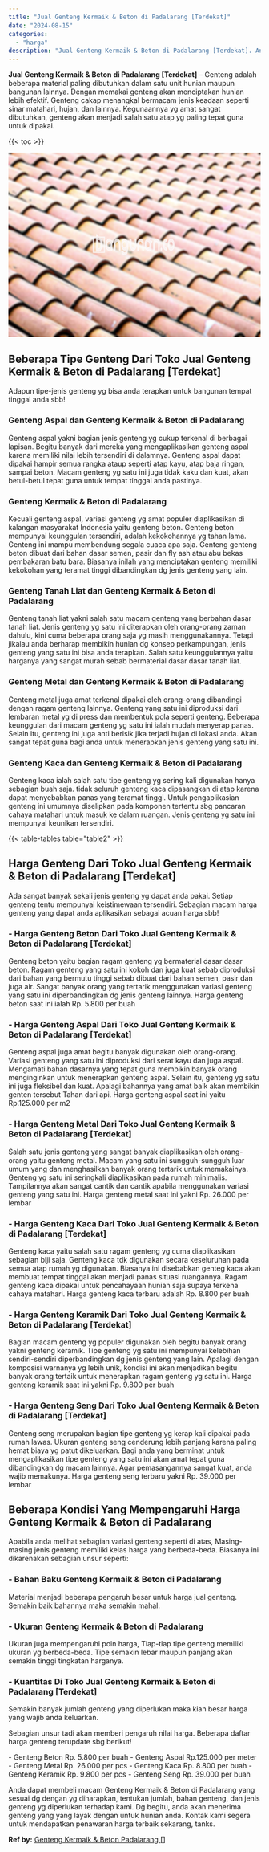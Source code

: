 ```yaml
---
title: "Jual Genteng Kermaik & Beton di Padalarang [Terdekat]"
date: "2024-08-15"
categories: 
  - "harga"
description: "Jual Genteng Kermaik & Beton di Padalarang [Terdekat]. Anda dapat membeli macam Genteng Kermaik & Beton di Padalarang yang sesuai dg dengan yg diharapkan, te..."
---
```


**Jual Genteng Kermaik & Beton di Padalarang \[Terdekat\]** – Genteng adalah beberapa material paling dibutuhkan dalam satu unit hunian maupun bangunan lainnya. Dengan memakai genteng akan menciptakan hunian lebih efektif. Genteng cakap menangkal bermacam jenis keadaan seperti sinar matahari, hujan, dan lainnya. Kegunaannya yg amat sangat dibutuhkan, genteng akan menjadi salah satu atap yg paling tepat guna untuk dipakai.

{{< toc >}}

![Jual Genteng Kermaik & Beton di Padalarang [Terdekat]](/images/genteng-minimalis-murah31.png)

## Beberapa Tipe Genteng Dari Toko Jual Genteng Kermaik & Beton di Padalarang \[Terdekat\]

Adapun tipe-jenis genteng yg bisa anda terapkan untuk bangunan tempat tinggal anda sbb!

### Genteng Aspal dan Genteng Kermaik & Beton di Padalarang

Genteng aspal yakni bagian jenis genteng yg cukup terkenal di berbagai lapisan. Begitu banyak dari mereka yang mengaplikasikan genteng aspal karena memiliki nilai lebih tersendiri di dalamnya. Genteng aspal dapat dipakai hampir semua rangka ataup seperti atap kayu, atap baja ringan, sampai beton. Macam genteng yg satu ini juga tidak kaku dan kuat, akan betul-betul tepat guna untuk tempat tinggal anda pastinya.

### Genteng Kermaik & Beton di Padalarang

Kecuali genteng aspal, variasi genteng yg amat populer diaplikasikan di kalangan masyarakat Indonesia yaitu genteng beton. Genteng beton mempunyai keunggulan tersendiri, adalah kekokohannya yg tahan lama. Genteng ini mampu membendung segala cuaca apa saja. Genteng genteng beton dibuat dari bahan dasar semen, pasir dan fly ash atau abu bekas pembakaran batu bara. Biasanya inilah yang menciptakan genteng memiliki kekokohan yang teramat tinggi dibandingkan dg jenis genteng yang lain.

### Genteng Tanah Liat dan Genteng Kermaik & Beton di Padalarang

Genteng tanah liat yakni salah satu macam genteng yang berbahan dasar tanah liat. Jenis genteng yg satu ini diterapkan oleh orang-orang zaman dahulu, kini cuma beberapa orang saja yg masih menggunakannya. Tetapi jikalau anda berharap membikin hunian dg konsep perkampungan, jenis genteng yang satu ini bisa anda terapkan. Salah satu keunggulannya yaitu harganya yang sangat murah sebab bermaterial dasar dasar tanah liat.

### Genteng Metal dan Genteng Kermaik & Beton di Padalarang

Genteng metal juga amat terkenal dipakai oleh orang-orang dibandingi dengan ragam genteng lainnya. Genteng yang satu ini diproduksi dari lembaran metal yg di press dan membentuk pola seperti genteng. Beberapa keunggulan dari macam genteng yg satu ini ialah mudah menyerap panas. Selain itu, genteng ini juga anti berisik jika terjadi hujan di lokasi anda. Akan sangat tepat guna bagi anda untuk menerapkan jenis genteng yang satu ini.

### Genteng Kaca dan Genteng Kermaik & Beton di Padalarang

Genteng kaca ialah salah satu tipe genteng yg sering kali digunakan hanya sebagian buah saja. tidak seluruh genteng kaca dipasangkan di atap karena dapat menyebabkan panas yang teramat tinggi. Untuk pengaplikasian genteng ini umumnya diselipkan pada komponen tertentu sbg pancaran cahaya matahari untuk masuk ke dalam ruangan. Jenis genteng yg satu ini mempunyai keunikan tersendiri.

{{< table-tables table="table2" >}}

## Harga Genteng Dari Toko Jual Genteng Kermaik & Beton di Padalarang \[Terdekat\]

Ada sangat banyak sekali jenis genteng yg dapat anda pakai. Setiap genteng tentu mempunyai keistimewaan tersendiri. Sebagian macam harga genteng yang dapat anda aplikasikan sebagai acuan harga sbb!

### \- Harga Genteng Beton Dari Toko Jual Genteng Kermaik & Beton di Padalarang \[Terdekat\]

Genteng beton yaitu bagian ragam genteng yg bermaterial dasar dasar beton. Ragam genteng yang satu ini kokoh dan juga kuat sebab diproduksi dari bahan yang bermutu tinggi sebab dibuat dari bahan semen, pasir dan juga air. Sangat banyak orang yang tertarik menggunakan variasi genteng yang satu ini diperbandingkan dg jenis genteng lainnya. Harga genteng beton saat ini ialah Rp. 5.800 per buah

### \- Harga Genteng Aspal Dari Toko Jual Genteng Kermaik & Beton di Padalarang \[Terdekat\]

Genteng aspal juga amat begitu banyak digunakan oleh orang-orang. Variasi genteng yang satu ini diproduksi dari serat kayu dan juga aspal. Mengamati bahan dasarnya yang tepat guna membikin banyak orang menginginkan untuk menerapkan genteng aspal. Selain itu, genteng yg satu ini juga fleksibel dan kuat. Apalagi bahannya yang amat baik akan membikin genten tersebut Tahan dari api. Harga genteng aspal saat ini yaitu Rp.125.000 per m2

### \- Harga Genteng Metal Dari Toko Jual Genteng Kermaik & Beton di Padalarang \[Terdekat\]

Salah satu jenis genteng yang sangat banyak diaplikasikan oleh orang-orang yaitu genteng metal. Macam yang satu ini sungguh-sungguh luar umum yang dan menghasilkan banyak orang tertarik untuk memakainya. Genteng yg satu ini seringkali diaplikasikan pada rumah minimalis. Tampilannya akan sangat cantik dan cantik apabila menggunakan variasi genteng yang satu ini. Harga genteng metal saat ini yakni Rp. 26.000 per lembar

### \- Harga Genteng Kaca Dari Toko Jual Genteng Kermaik & Beton di Padalarang \[Terdekat\]

Genteng kaca yaitu salah satu ragam genteng yg cuma diaplikasikan sebagian biji saja. Genteng kaca tdk digunakan secara keseluruhan pada semua atap rumah yg digunakan. Biasanya ini disebabkan genteg kaca akan membuat tempat tinggal akan menjadi panas situasi ruangannya. Ragam genteng kaca dipakai untuk pencahayaan hunian saja supaya terkena cahaya matahari. Harga genteng kaca terbaru adalah Rp. 8.800 per buah

### \- Harga Genteng Keramik Dari Toko Jual Genteng Kermaik & Beton di Padalarang \[Terdekat\]

Bagian macam genteng yg populer digunakan oleh begitu banyak orang yakni genteng keramik. Tipe genteng yg satu ini mempunyai kelebihan sendiri-sendiri diperbandingkan dg jenis genteng yang lain. Apalagi dengan komposisi warnanya yg lebih unik, kondisi ini akan menjadikan begitu banyak orang tertaik untuk menerapkan ragam genteng yg satu ini. Harga genteng keramik saat ini yakni Rp. 9.800 per buah

### \- Harga Genteng Seng Dari Toko Jual Genteng Kermaik & Beton di Padalarang \[Terdekat\]

Genteng seng merupakan bagian tipe genteng yg kerap kali dipakai pada rumah lawas. Ukuran genteng seng cenderung lebih panjang karena paling hemat biaya yg patut dikeluarkan. Bagi anda yang berminat untuk mengaplikasikan tipe genteng yang satu ini akan amat tepat guna dibandingkan dg macam lainnya. Agar pemasangannya sangat kuat, anda wajib memakunya. Harga genteng seng terbaru yakni Rp. 39.000 per lembar

## Beberapa Kondisi Yang Mempengaruhi Harga Genteng Kermaik & Beton di Padalarang

Apabila anda melihat sebagian variasi genteng seperti di atas, Masing-masing jenis genteng memiliki kelas harga yang berbeda-beda. Biasanya ini dikarenakan sebagian unsur seperti:

### \- Bahan Baku Genteng Kermaik & Beton di Padalarang

Material menjadi beberapa pengaruh besar untuk harga jual genteng. Semakin baik bahannya maka semakin mahal.

### \- Ukuran Genteng Kermaik & Beton di Padalarang

Ukuran juga mempengaruhi poin harga, Tiap-tiap tipe genteng memiliki ukuran yg berbeda-beda. Tipe semakin lebar maupun panjang akan semakin tinggi tingkatan harganya.

### \- Kuantitas Di Toko Jual Genteng Kermaik & Beton di Padalarang \[Terdekat\]

Semakin banyak jumlah genteng yang diperlukan maka kian besar harga yang wajib anda keluarkan.

Sebagian unsur tadi akan memberi pengaruh nilai harga. Beberapa daftar harga genteng terupdate sbg berikut!

\- Genteng Beton Rp. 5.800 per buah - Genteng Aspal Rp.125.000 per meter - Genteng Metal Rp. 26.000 per pcs - Genteng Kaca Rp. 8.800 per buah - Genteng Keramik Rp. 9.800 per pcs - Genteng Seng Rp. 39.000 per buah

Anda dapat membeli macam Genteng Kermaik & Beton di Padalarang yang sesuai dg dengan yg diharapkan, tentukan jumlah, bahan genteng, dan jenis genteng yg diperlukan terhadap kami. Dg begitu, anda akan menerima genteng yang yang layak dengan untuk hunian anda. Kontak kami segera untuk mendapatkan penawaran harga terbaik sekarang, tanks.

**Ref by:**  [Genteng Kermaik & Beton  Padalarang []](https://id.wikipedia.org/wiki/Genteng)
